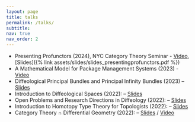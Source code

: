 ```yaml
---
layout: page
title: talks
permalink: /talks/
subtitle:
nav: true
nav_order: 2
---
```


* Presenting Profunctors (2024), NYC Category Theory Seminar - [Video](https://www.youtube.com/watch?v=0bquvu-kWRA&t=3203s), [Slides]({% link assets/slides/slides_presentingprofunctors.pdf %})
* A Mathematical Model for Package Management Systems (2023) - [Video](https://www.youtube.com/watch?v=tbygkBD2dHc&t=43s)
* Diffeological Principal Bundles and Principal Infinity Bundles (2023) – [Slides](https://drive.google.com/file/d/1BbGaYnPOLn8CZGGBq3Khs44ztLSESGl2/view)
* Introduction to Diffeological Spaces (2022): – [Slides](https://drive.google.com/file/d/1laorxybBP3UQYgtbtdx0gA7vqMvBdaix/view)
* Open Problems and Research Directions in Diffeology (2022): – [Slides](https://drive.google.com/file/d/1-If6ONQMWfUUD_CGekOT1cauoM10JtS7/view)
* Introduction to Homotopy Type Theory for Topologists (2022): – [Slides](https://drive.google.com/file/d/1Oat3IHwR5fj-d-StkxVk2fdWWg7P0U1U/view)
* Category Theory ∩ Differential Geometry (2022): – [Slides](https://drive.google.com/file/d/1JKAABeQlvrmTNekmZk_vYpKNpPbsa287/view) / [Video](https://www.youtube.com/watch?v=rGRL2DQW2zk&feature=youtu.be&ab_channel=TheNewYorkCityCategoryTheorySeminar)